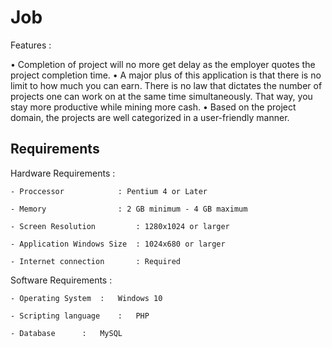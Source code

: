 # Job

Features :

•	Completion of project will no more get delay as the employer quotes the project completion time.
•	A major plus of this application is that there is no limit to how much you can earn. There is no law that dictates the number of projects one can work on at the same time simultaneously. That way, you stay more productive while mining more cash.
•	Based on the project domain, the projects are well categorized in a user-friendly manner.


## Requirements 

Hardware Requirements :
	
	- Proccessor 		    : Pentium 4 or Later
	
	- Memory    		    : 2 GB minimum - 4 GB maximum
	
	- Screen Resolution 	    : 1280x1024 or larger
	
	- Application Windows Size  : 1024x680 or larger
	
	- Internet connection 	    : Required

Software Requirements :

	- Operating System	:	Windows 10
		
	- Scripting language	:	PHP
	
	- Database		:	MySQL
